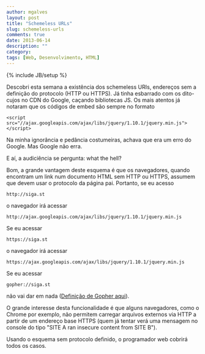 ```yaml
---
author: mgalves
layout: post
title: "Schemeless URLs"
slug: schemeless-urls
comments: true
date: 2013-06-14
description: ""
category: 
tags: [Web, Desenvolvimento, HTML]
---
```

{% include JB/setup %}

Descobri esta semana a existência dos schemeless URIs, endereços sem a definição do protocolo (HTTP ou HTTPS). Já tinha esbarrado com os dito-cujos no CDN do Google, caçando bibliotecas JS. Os mais atentos já notaram que os códigos de embed são sempre no formato

    <script src="//ajax.googleapis.com/ajax/libs/jquery/1.10.1/jquery.min.js"></script>

Na minha ignorância e pedância costumeiras, achava que era um erro do Google. Mas Google não erra.

E aí, a audiciência se pergunta: what the hell?

Bom, a grande vantagem deste esquema é que os navegadores, quando encontram um link num documento HTML sem HTTP ou HTTPS, assumem que devem usar o protocolo da página pai. Portanto, se eu acesso 

    http://siga.st

o navegador irá acessar 

    http://ajax.googleapis.com/ajax/libs/jquery/1.10.1/jquery.min.js 

Se eu acessar 

    https://siga.st

o navegador irá acessar 

    https://ajax.googleapis.com/ajax/libs/jquery/1.10.1/jquery.min.js 

Se eu acessar 

    gopher://siga.st

não vai dar em nada ([Definição de Gopher aqui](http://pt.wikipedia.org/wiki/Gopher)).

O grande interesse desta funcionalidade é que alguns navegadores, como o Chrome por exemplo, não permitem carregar arquivos externos via HTTP a partir de um endereço base HTTPS (quem já tentar verá uma mensagem no console do tipo "SITE A ran insecure content from SITE B"). 

Usando o esquema sem protocolo definido, o programador web cobrirá todos os casos.



